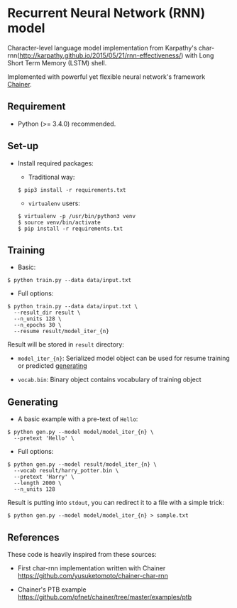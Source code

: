 # Recurrent Neural Network (RNN) model

Character-level language model implementation from Karpathy's char-rnn(http://karpathy.github.io/2015/05/21/rnn-effectiveness/)
with Long Short Term Memory (LSTM) shell.

Implemented with powerful yet flexible neural network's framework [Chainer](https://github.com/pfnet/chainer).


## Requirement

+ Python (>= 3.4.0) recommended.


## Set-up

+ Install required packages:

  + Traditional way:

  ```
  $ pip3 install -r requirements.txt
  ```

  + `virtualenv` users:

  ```
  $ virtualenv -p /usr/bin/python3 venv
  $ source venv/bin/activate
  $ pip install -r requirements.txt
  ```


## Training

+ Basic:

```
$ python train.py --data data/input.txt
```

+ Full options:

```
$ python train.py --data data/input.txt \
  --result_dir result \
  --n_units 128 \
  --n_epochs 30 \
  --resume result/model_iter_{n}
```

Result will be stored in `result` directory:

+ `model_iter_{n}`: Serialized model object can be used for resume training or predicted [generating](#generating)

+ `vocab.bin`: Binary object contains vocabulary of training object

## Generating

+ A basic example with a pre-text of `Hello`:

```
$ python gen.py --model model/model_iter_{n} \
  --pretext 'Hello' \
```

+ Full options:

```
$ python gen.py --model result/model_iter_{n} \
  --vocab result/harry_potter.bin \
  --pretext 'Harry' \
  --length 2000 \
  --n_units 128
```

Result is putting into `stdout`, you can redirect it to a file with a simple trick:

```
$ python gen.py --model model/model_iter_{n} > sample.txt
```

## References

These code is heavily inspired from these sources:

+ First char-rnn implementation written with Chainer https://github.com/yusuketomoto/chainer-char-rnn

+ Chainer's PTB example https://github.com/pfnet/chainer/tree/master/examples/ptb
